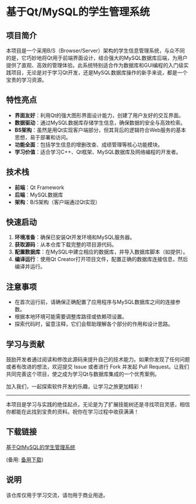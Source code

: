 # 基于Qt/MySQL的学生管理系统

## 项目简介

本项目是一个采用B/S（Browser/Server）架构的学生信息管理系统，与众不同的是，它巧妙地将Qt用于前端界面设计，结合强大的MySQL数据库后端，为用户提供了直观、高效的管理体验。此系统特别适合作为数据库和GUI编程的入门级实践项目，无论是对于学习Qt开发，还是MySQL数据库操作的新手来说，都是一个宝贵的学习资源。

## 特性亮点

- **界面友好**：利用Qt的强大图形界面设计能力，创建了用户友好的交互界面。
- **数据驱动**：通过MySQL数据库存储学生信息，确保数据的安全与高效检索。
- **BS架构**：虽然是用Qt实现客户端部分，但其背后的逻辑符合Web服务的基本思想，易于部署和访问。
- **功能全面**：包括学生信息的增删改查、成绩管理等核心功能模块。
- **学习价值**：适合学习C++、Qt框架、MySQL数据库及网络编程的开发者。

## 技术栈

- **前端**：Qt Framework
- **后端**：MySQL数据库
- **架构**：B/S架构（客户端通过Qt实现）

## 快速启动

1. **环境准备**：确保已安装Qt开发环境和MySQL服务器。
2. **获取源码**：从本仓库下载完整的项目源代码。
3. **配置数据库**：在MySQL中建立相应的数据库，并导入数据库脚本（如提供）。
4. **编译运行**：使用Qt Creator打开项目文件，配置正确的数据库连接信息，然后编译并运行。

## 注意事项

- 在首次运行前，请确保正确配置了应用程序与MySQL数据库之间的连接参数。
- 根据本地环境可能需要调整库路径或依赖项设置。
- 探索代码时，留意注释，它们会帮助理解各个部分的作用和设计思路。

## 学习与贡献

鼓励开发者通过阅读和修改此源码来提升自己的技术能力。如果你发现了任何问题或者有改进的想法，欢迎提交 Issue 或者进行 Fork 并发起 Pull Request。让我们共同完善这个项目，使之成为学习Qt与数据库集成的一个优秀案例。

加入我们，一起探索软件开发的乐趣，让学习之旅更加精彩！

---

本项目是学习与实践的绝佳起点，无论是为了扩展技能树还是寻找项目灵感，相信你都能在此找到宝贵的资料。祝你在学习过程中收获满满！

## 下载链接
[基于QtMySQL的学生管理系统](https://pan.quark.cn/s/075b52ef451c) 

(备用: [备用下载](https://pan.baidu.com/s/16fInZOE6-fI8QJMNsRT7Hg?pwd=1234))

## 说明

该仓库仅用于学习交流，请勿用于商业用途。
